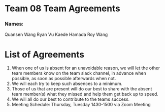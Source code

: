 # Team 08 Team Agreements
### Names:
Quansen Wang
Ryan Vu
Kaede Hamada
Roy Wang
# List of Agreements
1. When one of us is absent for an unavoidable reason, we will let the other team members know on the team slack channel, in advance when possible, as soon as possible afterwards when not.
2. We will each try to keep such absences to a minimum.
3. Those of us that are present will do our best to share with the absent team member(s) what they missed and help them get back up to speed.
4. We will all do our best to contribute to the teams success.
5. Meeting Schedule: Thursday, Tuesday 1430-1500 via Zoom Meeting